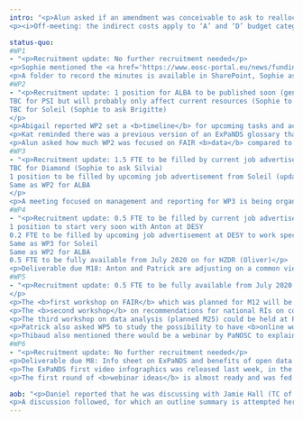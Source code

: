 ```yaml
---
intro: "<p>Alun asked if an amendment was conceivable to ask to reallocate personnel costs (cat ‘A’) to sub-contracting (cat ‘B’). After a discussion on the financial possibilities it was agreed that before considering an amendment, PSI would see internally if they can make do with costs reallocations between ‘A’ and ‘D’ (other direct costs), and have their possible contractor only to support PSI staff in the tasks (and not take over).</p>
<p><i>Off-meeting: the indirect costs apply to ‘A’ and ‘D’ budget categories at the same flat-rate of 25% so no problem when reallocating from ‘A’ to ‘D’ or from ‘D’ to ‘A’.</i></p>"

status-quo:
#WP1
- "<p>Recruitment update: No further recruitment needed</p>
<p>Sophie mentioned the <a href='https://www.eosc-portal.eu/news/funding-covid-19-eoscsecretariat'>EOSC co-creation fund</a> was open to COVID linked initiatives.</p>
<p>A folder to record the minutes is available in SharePoint, Sophie asked to put the minutes there to make them more sustainable than floating Google docs: Document Library / Meeting minutes</p>"
#WP2
- "<p>Recruitment update: 1 position for ALBA to be published soon (general delay at ALBA re. recruitment because of Corona)
TBC for PSI but will probably only affect current resources (Sophie to ask Mirjam)
TBC for Soleil (Sophie to ask Brigitte)
</p>
<p>Abigail reported WP2 set a <b>timeline</b> for upcoming tasks and activities and was carrying on as planned with the data policy framework, glossary and building the <b>data life cycle</b> (building on PaNdata deliverables).</p>
<p>Kat reminded there was a previous version of an ExPaNDS glossary that could be used.</p>
<p>Alun asked how much WP2 was focused on FAIR <b>data</b> compared to FAIR <b>services</b>. Followed a discussion to stress that WP2 could and should help on all aspects of FAIR (not only ‘F’ and ‘A’) and not only regarding data but also to make WP3 and WP4 products FAIR themselves.</p>"
#WP3
- "<p>Recruitment update: 1.5 FTE to be filled by current job advertisements from PSI
TBC for Diamond (Sophie to ask Silvia)
1 position to be filled by upcoming job advertisement from Soleil (update of a position open since January but that found no satisfactory candidate)
Same as WP2 for ALBA
</p>
<p>A meeting focused on management and reporting for WP3 is being organised this week by Alun, notably to feed the progress report. He also reported the search terms survey Diamond took with beamline scientists got 22 responses and was already being improved.</p>"
#WP4
- "<p>Recruitment update: 0.5 FTE to be filled by current job advertisement from PSI
1 position to start very soon with Anton at DESY
0.2 FTE to be filled by upcoming job advertisement at DESY to work specifically on portal deployment
Same as WP3 for Soleil
Same as WP2 for ALBA
0.5 FTE to be fully available from July 2020 on for HZDR (Oliver)</p>
<p>Deliverable due M18: Anton and Patrick are adjusting on a common view of what the D4.1 deliverable should be.</p>"
#WP5
- "<p>Recruitment update: 0.5 FTE to be fully available from July 2020 on for HZDR (Oliver)
</p>
<p>The <b>first workshop on FAIR</b> which was planned for M12 will be virtual. WP5 and WP2 would rather have it in M13-14 to have time to focus on the deliverables due M12 and get some feedback on them before the actual workshop. This however will still be discussed.</p>
<p>The <b>second workshop</b> on recommendations for national RIs on common practices’ focus and content still needs to be defined. It was agreed though, that there was no need to wait for the EOSC-INFRA 03 and 07 calls to start.</p>
<p>The third workshop on data analysis (planned M25) could be held at PSI.</p>
<p>Patrick also asked WP5 to study the possibility to have <b>online workshops</b> and not only F2F, even after Corona. It indeed seems like a good way to reach a wider number of users, virtual sessions being more flexible. In this case, good ideas to reallocate the travel budget to PMs would be welcome.</p>
<p>Thibaud also mentioned there would be a webinar by PaNOSC to explain <b>how to create content on the e-learning platform</b>. It will be planned around Q3 2020 and will be of interest to all potential ‘content uploaders’ (see MaxIV and Lunds University, and other university partners for participation).</p>"
#WP6
- "<p>Recruitment update: No further recruitment needed</p>
<p>Deliverable due M8: Info sheet on ExPaNDS and benefits of open data for RI users (Diamond): will be the second video introducing ExPaNDS. The storyboard will be shared today with Patrick and Sophie.</p>
<p>The ExPaNDS first video infographics was released last week, in the lightsources.org newsletter, Twitter, the <a href='https://expands.eu/2020/04/09/understanding-more-about-our-expands-project/'>website</a>…</p>
<p>The first round of <b>webinar ideas</b> is almost ready and was fed by internal discussions at Diamond. The use of container technologies for cloud computing (with Kubernetes) was suggested, for example.</p>"

aob: "<p>Daniel reported that he was discussing with Jamie Hall (TC of PaNOSC) on a <b>workshop dedicated to testing the PaNOSC portal</b> to get details on each facility’s experience, needs and difficulties in the deployment process.</p>
<p>A discussion followed, for which an outline summary is attempted here. It is essential that the use cases we choose for ExPaNDS resonate within the user community and all WP are concerned by them. There is no use focusing on ‘fancy’ use cases (offering Jupyter Notebooks through containers) if it only reaches a small part on the community. On the other hand, it is important to create value with ExPaNDS, not only reproducing what we can already do (HPC friendly interface). This balance still needs to be found and finding the right use cases to express the community need before focusing on the actual solutions is becoming a priority.</p>"
---
```

